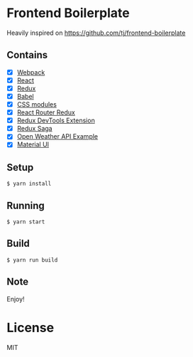 
# Frontend Boilerplate

Heavily inspired on https://github.com/tj/frontend-boilerplate

## Contains

- [x] [Webpack](https://webpack.github.io)
- [x] [React](https://facebook.github.io/react/)
- [x] [Redux](https://github.com/reactjs/redux)
- [x] [Babel](https://babeljs.io/)
- [x] [CSS modules](https://github.com/outpunk/postcss-modules)
- [x] [React Router Redux](https://github.com/reactjs/react-router-redux)
- [x] [Redux DevTools Extension](https://github.com/zalmoxisus/redux-devtools-extension)
- [x] [Redux Saga](https://github.com/redux-saga/redux-saga)
- [x] [Open Weather API Example](https://openweathermap.org/current)
- [x] [Material UI](http://www.material-ui.com/)

## Setup

```
$ yarn install
```

## Running

```
$ yarn start
```

## Build

```
$ yarn run build
```

## Note

Enjoy!

# License

MIT
